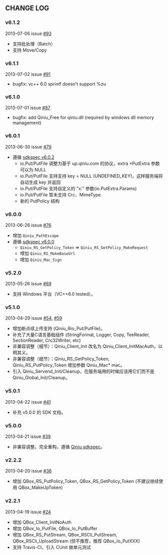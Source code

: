 ## CHANGE LOG

### v6.1.2

2013-07-06 issue [#93](https://github.com/qiniu/c-sdk/pull/93)

- 支持批处理（Batch）
- 支持 Move/Copy


### v6.1.1

2013-07-02 issue [#91](https://github.com/qiniu/c-sdk/pull/91)

- bugfix: vc++ 6.0 sprintf doesn't support %zu


### v6.1.0

2013-07-01 issue [#87](https://github.com/qiniu/c-sdk/pull/87)

- bugfix: add Qiniu_Free for qiniu.dll (required by windows dll memory management)


### v6.0.1

2013-06-30 issue [#79](https://github.com/qiniu/c-sdk/pull/79)

- 遵循 [sdkspec v6.0.2](https://github.com/qiniu/sdkspec/tree/v6.0.2)
  - io.Put/PutFile 调整为基于 up.qiniu.com 的协议，extra *PutExtra 参数可以为 NULL
  - io.Put/PutFile 支持支持 key = NULL (UNDEFINED_KEY)，这样服务端将自动生成 key 并返回
  - io.Put/PutFile 支持自定义的 "x:" 参数(io.PutExtra.Params)
  - io.Put/PutFile 暂未支持 Crc、MimeType
  - 新的 PutPolicy 结构


### v6.0.0

2013-06-26 issue [#76](https://github.com/qiniu/c-sdk/pull/76)

- 增加 `Qiniu_PathEscape`
- 遵循 [sdkspec v6.0.0](https://github.com/qiniu/sdkspec/tree/v6.0.0)
  - `Qiniu_RS_GetPolicy_Token` => `Qiniu_RS_GetPolicy_MakeRequest`
  - 增加 `Qiniu_RS_MakeBaseUrl`
  - 增加 `Qiniu_Mac_Sign`


### v5.2.0

2013-05-26 issue [#69](https://github.com/qiniu/c-sdk/pull/69)

- 支持 Windows 平台（VC++6.0 tested）。


### v5.1.0

2013-04-29 issue [#54](https://github.com/qiniu/c-sdk/pull/54), [#59](https://github.com/qiniu/c-sdk/pull/59)

- 增加断点续上传支持 (Qiniu_Rio_Put/PutFile)。
- 补充了大量C语言基础组件 (StringFormat, Logger, Copy, TeeReader, SectionReader, Crc32Writer, etc)
- 非兼容调整（细节）：Qiniu_Client_Init 改名为 Qiniu_Client_InitMacAuth，以明其义。
- 非兼容调整（细节）：Qiniu_RS_GetPolicy_Token, Qiniu_RS_PutPolicy_Token 增加参数 Qiniu_Mac* mac。
- 引入 Qiniu_Servend_Init/Cleanup，在服务端用的时候应该用它们而不是 Qiniu_Global_Init/Cleanup。


### v5.0.1

2013-04-22 issue [#41](https://github.com/qiniu/c-sdk/pull/41)

- 补充 v5.0.0 的 SDK 文档。


### v5.0.0

2013-04-21 issue [#39](https://github.com/qiniu/c-sdk/pull/39)

- 非兼容调整。完全重构，遵循 [Qiniu sdkspec](https://github.com/qiniu/sdkspec)。


### v2.2.2

2013-04-20 issue [#36](https://github.com/qiniu/c-sdk/pull/36)

- 增加 QBox_RS_PutPolicy_Token, QBox_RS_GetPolicy_Token (不建议继续使用 QBox_MakeUpToken)


### v2.2.1

2013-04-19 issue [#24](https://github.com/qiniu/c-sdk/pull/24)

- 增加 QBox_Client_InitNoAuth
- 增加 QBox_Io_PutFile, QBox_Io_PutBuffer
- 增加 QBox_RS_PutStream, QBox_RSCli_PutStream, QBox_RSCli_UploadStream (但不推荐，推荐 QBox_Io_PutXXX)
- 支持 Travis-CI，引入 CUnit 做单元测试

